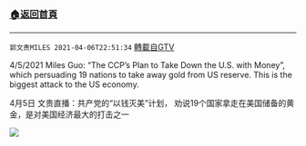 ﻿###  [:house:返回首頁](https://github.com/ourhimalayas/txt)
---

`郭文贵MILES 2021-04-06T22:51:34` [轉載自GTV](https://gtv.org/web/#/UserInfo/5e596957357cc612d35a8044)

4/5/2021 Miles Guo: “The CCP’s Plan to Take Down the U.S. with Money”, which persuading 19 nations to take away gold from US reserve. This is the biggest attack to the US economy. 

4月5日 文贵直播：共产党的“以钱灭美”计划， 劝说19个国家拿走在美国储备的黄金，是对美国经济最大的打击之一

[![](https://filegroup.gtv.org/cdn-cgi/image/width=600/https://filegroup.gtv.org/group7/web/20210406/22/51/0/91f9cfd2f217dd594e7ac88f5c0ff3bd.jpg)](https://filegroup.gtv.org/group7/web/20210406/22/51/0/abafa348ff0c349284a4d37d9c81da17.mp4)